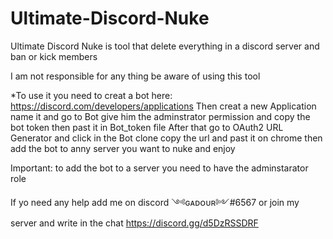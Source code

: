 # Ultimate-Discord-Nuke
Ultimate Discord Nuke is tool that delete everything in a discord server and ban or kick members 

I am not responsible for any thing be aware of using this tool

*To use it you need to creat a bot here: https://discord.com/developers/applications 
Then creat a new Application name it and go to Bot give him the adminstrator permission and copy the bot token then past it in Bot_token file
After that go to OAuth2 URL Generator and click in the Bot clone copy the url and past it on chrome then add the bot to anny server you want to nuke and enjoy

Important: to add the bot to a server you need to have the adminstarator role

If yo need any help add me on discord ༺ɢᴀᴅᴏᴜʀ༻#6567 or join my server and write in the chat https://discord.gg/d5DzRSSDRF

